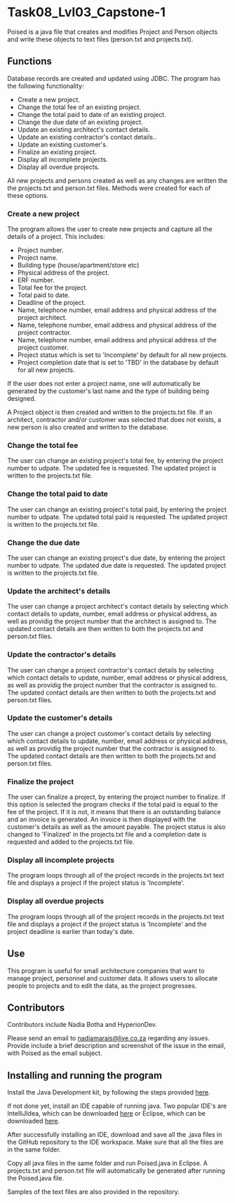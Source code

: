 # Task08_Lvl03_Capstone-1
Poised is a java file that creates and modifies Project and Person objects and write these objects to text files (person.txt and projects.txt). 

## Functions
Database records are created and updated using JDBC. The program has the following functionality:
- Create a new project.
- Change the total fee of an existing project.
- Change the total paid to date of an existing project.
- Change the due date of an existing project.
- Update an existing architect's contact details.
- Update an existing contractor's contact details..
- Update an existing customer's.
- Finalize an existing project.
- Display all incomplete projects.
- Display all overdue projects.

All new projects and persons created as well as any changes are written the the projects.txt and person.txt files.
Methods were created for each of these options.

### Create a new project
The program allows the user to create new projects and capture all the details of a project. This includes:
- Project number.
- Project name.
- Building type (house/apartment/store etc)
- Physical address of the project.
- ERF number.
- Total fee for the project.
- Total paid to date.
- Deadline of the project.
- Name, telephone number, email address and physical address of the project architect.
- Name, telephone number, email address and physical address of the project contractor.
- Name, telephone number, email address and physical address of the project customer.
- Project status which is set to 'Incomplete' by default for all new projects.
- Project completion date that is set to 'TBD' in the database by default for all new projects.

If the user does not enter a project name, one will automatically be generated by the customer's last name and the type of building being designed.

A Project object is then created and written to the projects.txt file. If an architect, contractor and/or customer was selected that does not exists, a new
person is also created and written to the database.

### Change the total fee
The user can change an existing project's total fee, by entering the project number to udpate. The updated fee is requested. The updated project is written to the projects.txt file.

### Change the total paid to date
The user can change an existing project's total paid, by entering the project number to udpate. The updated total paid is requested. The updated project is written to the projects.txt file.

### Change the due date
The user can change an existing project's due date, by entering the project number to udpate. The updated due date is requested. The updated project is written to the projects.txt file.

### Update the architect's details
The user can change a project architect's contact details by selecting which contact details to update, number, email address or physical address, as well as providig the project number that the architect is assigned to. The updated contact details are then written to both the projects.txt and person.txt files.


### Update the contractor's details
The user can change a project contractor's contact details by selecting which contact details to update, number, email address or physical address, as well as providig the project number that the contractor is assigned to. The updated contact details are then written to both the projects.txt and person.txt files.

### Update the customer's details
The user can change a project customer's contact details by selecting which contact details to update, number, email address or physical address, as well as providig the project number that the contractor is assigned to. The updated contact details are then written to both the projects.txt and person.txt files.

### Finalize the project
The user can finalize a project, by entering the project number to finalize. If this option is selected the program checks if the total paid is equal to the fee of the project. If it is not, it means that there is an outstanding balance and an invoice is generated. An invoice is then displayed with the customer's details as well as the amount payable. The project status is also changed to 'Finalized' in the projects.txt file and a completion date is requested and added to the projects.txt file.

### Display all incomplete projects
The program loops through all of the project records in the projects.txt text file and displays a project if the project status is 'Incomplete'.

### Display all overdue projects
The program loops through all of the project records in the projects.txt text file and displays a project if the project status is 'Incomplete' and the project deadline is earlier than today's date.

## Use 
This program is useful for small architecture companies that want to manage project, personnel and customer data. It allows users to allocate people to projects and to edit the data, as the project progresses. 

## Contributors
Contributors include Nadia Botha and HyperionDev. 

Please send an email to nadiamarais@live.co.za regarding any issues. Provide include a brief description and screenshot of the issue in the email, with Poised as the email subject. 

## Installing and running the program
Install the Java Development kit, by following the steps provided [here](https://www3.ntu.edu.sg/home/ehchua/programming/howto/JDK_HowTo.html#jdk-install).

If not done yet, install an IDE capable of running java. Two popular IDE's are IntelliJIdea, which can be downloaded [here](https://www.jetbrains.com/idea/) or Eclipse, which can be downloaded [here](https://www.eclipse.org/downloads/).

After successfully installing an IDE, download and save all the .java files in the GitHub repository to the IDE workspace. Make sure that all the files are in the same folder.

Copy all java files in the same folder and run Poised.java in Eclipse. A projects.txt and person.txt file will automatically be generated after running the Poised.java file. 

Samples of the text files are also provided in the repository.
